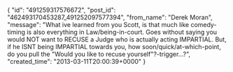  {
   "id": "491259317576672",
   "post_id": "462493170453287_491252097577394",
   "from_name": "Derek Moran",
   "message": "What ive learned from you Scott, is that much like comedy- timing is also everything in Law/being-in-court. Goes without saying you would NOT want to RECUSE a Judge who is actually acting IMPARTIAL. But, if he ISNT being IMPARTIAL towards you, how soon/quick/at-which-point, do you pull the \"Would you like to recuse yourself\"?-trigger...?",
   "created_time": "2013-03-11T20:00:39+0000"
 }
